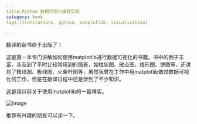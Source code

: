 ```yaml
---
title:Python 数据可视化编程实战
category: book
tags:[translations, python, matplotlib, visualization]

---
```


翻译的新书终于出版了！


这是第一本专门讲解如何使用matplotlib进行数据可视化的书籍。书中的例子丰富，涉及到了平时比较常用到的图表，如柱状图、散点图、线形图、饼图等，还讲到了箱线图、极线图、火柴杆图等，虽然我曾在工作中用matplotlib做过数据可视化的工作，但是在翻译过程中还是学到了不少知识。

[这是](http://killera.github.io/test/2013/12/23/using-matplotlib-to-analyse-locust-performance-test-results/)我以前关于使用matplotlib的一篇博客。


![image](http://killera.github.io/assets/images/python_data_visualization_cookbook.jpg)

推荐有兴趣的朋友可以读一下。